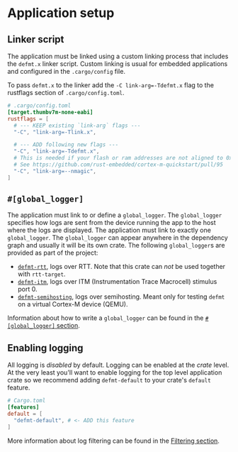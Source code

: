 # Application setup

## Linker script

The application must be linked using a custom linking process that includes the `defmt.x` linker script.
Custom linking is usual for embedded applications and configured in the `.cargo/config` file.

To pass `defmt.x` to the linker add the `-C link-arg=-Tdefmt.x` flag to the rustflags section of `.cargo/config.toml`.

``` toml
# .cargo/config.toml
[target.thumbv7m-none-eabi]
rustflags = [
  # --- KEEP existing `link-arg` flags ---
  "-C", "link-arg=-Tlink.x",

  # --- ADD following new flags ---
  "-C", "link-arg=-Tdefmt.x",
  # This is needed if your flash or ram addresses are not aligned to 0x10000 in memory.x
  # See https://github.com/rust-embedded/cortex-m-quickstart/pull/95
  "-C", "link-arg=--nmagic",
]
```

## `#[global_logger]`

The application must link to or define a `global_logger`.
The `global_logger` specifies how logs are sent from the device running the app to the host where the logs are displayed.
The application must link to exactly one `global_logger`.
The `global_logger` can appear anywhere in the dependency graph and usually it will be its own crate.
The following `global_logger`s are provided as part of the project:

- [`defmt-rtt`], logs over RTT. Note that this crate can *not* be used together with `rtt-target`.
- [`defmt-itm`], logs over ITM (Instrumentation Trace Macrocell) stimulus port 0.
- [`defmt-semihosting`], logs over semihosting. Meant only for testing `defmt` on a virtual Cortex-M device (QEMU).

[`defmt-rtt`]: https://docs.rs/defmt-rtt/
[`defmt-itm`]: https://docs.rs/defmt-rtt/
[`defmt-semihosting`]: https://github.com/knurling-rs/defmt/tree/6cfd947384debb18a4df761cbe454f8d86cf3441/firmware/defmt-semihosting

Information about how to write a `global_logger` can be found in the [`#[global_logger]` section](./global-logger.md).

## Enabling logging

All logging is *disabled* by default.
Logging can be enabled at the *crate* level.
At the very least you'll want to enable logging for the top level application crate so we recommend adding `defmt-default` to your crate's `default` feature.

``` toml
# Cargo.toml
[features]
default = [
  "defmt-default", # <- ADD this feature
]
```

More information about log filtering can be found in the [Filtering section](./filtering.md).
